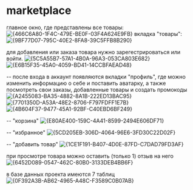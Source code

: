 # marketplace

главное окно, где представлены все товары:
![{466C6A80-1F4C-479E-BE0F-03F4A624E9FB}](https://github.com/user-attachments/assets/28c6f4e3-3aa4-4713-bf3e-515a0c525184)
вкладка "товары":
![{9BF77D07-795C-40E2-8FA8-39C5FFB8B290}](https://github.com/user-attachments/assets/da693e07-3f7c-4b1d-97c2-f2bc96ea6601)


для добавления или заказа товара нужно зарегестрироваться или войти. 
![{5C5A55B7-57A1-4B0A-96A3-053CA803E682}](https://github.com/user-attachments/assets/05fa5d3a-92bd-48a7-9b94-794458b0d93e)
![{E6B15F35-45A0-4059-BD41-14CCBFAEAD48}](https://github.com/user-attachments/assets/fd257ecd-93ac-4f13-8fd3-baa190d7bbb1)

-- после входа в аккаунт появляются вкладки "профиль", где можно изменить информацию о себе и поставить аватарку, а также посмотреть свои заказы, добавленные товары и создать промокоды
![{A2455083-BA35-4882-8A1B-222ED13BAC95}](https://github.com/user-attachments/assets/b2c5887d-b9fa-4949-b458-71fead3e6063)
![{7701350D-A53A-48E2-8706-F797FDFF1E7B}](https://github.com/user-attachments/assets/44662d49-c04e-455f-bc37-c74409e80577)
![{4B604F37-9477-45A1-92BF-C40EBD6BF249}](https://github.com/user-attachments/assets/e3d48614-1024-4849-8cd8-3c54303dbb30)

-- "корзина"
![{E80AE400-159C-4A41-8599-2494E606DF71}](https://github.com/user-attachments/assets/a13e6d1e-3462-48d5-83a1-e75a1f0596d3)

-- "избранное"
![{5CD205EB-306D-4064-96E6-3FD30C22D02F}](https://github.com/user-attachments/assets/5e51cbf9-acab-459f-8767-1ae8a5575498)

-- "добавить товар"
![{1CE1F191-B407-4D0E-87FD-C7DAD79FD3AF}](https://github.com/user-attachments/assets/d5828c1a-5e24-4fa3-b686-52906b142db7)

при просмотре товара можно оставить (только 1) отзыв на него
![{6452D089-0547-462C-80B0-3133DEB4BB6F}](https://github.com/user-attachments/assets/0c55badc-6c14-4e28-b9c5-05319b81aec8)

в базе данных проекта имеются 7 таблиц
![{0F392A3B-AB62-4965-A48C-F3589C0B07AB}](https://github.com/user-attachments/assets/63550a39-b908-481f-9d15-e715fcb77aaa)

